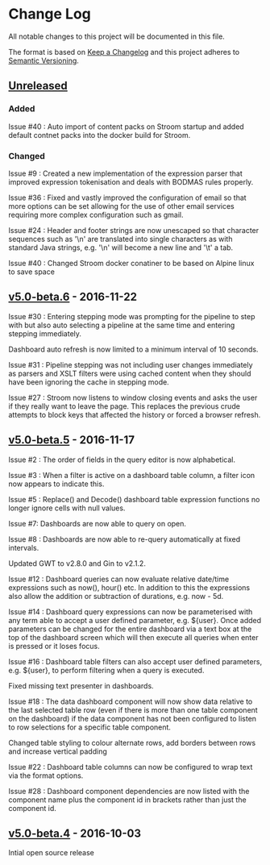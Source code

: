 # Change Log
All notable changes to this project will be documented in this file.

The format is based on [Keep a Changelog](http://keepachangelog.com/) 
and this project adheres to [Semantic Versioning](http://semver.org/).

## [Unreleased]
### Added
Issue #40 : Auto import of content packs on Stroom startup and added default contnet packs into the docker build for Stroom.

### Changed
Issue #9 : Created a new implementation of the expression parser that improved expression tokenisation and deals with BODMAS rules properly.

Issue #36 : Fixed and vastly improved the configuration of email so that more options can be set allowing for the use of other email services requiring more complex configuration such as gmail.

Issue #24 : Header and footer strings are now unescaped so that character sequences such as '\n' are translated into single characters as with standard Java strings, e.g. '\n' will become a new line and '\t' a tab.

Issue #40 : Changed Stroom docker conatiner to be based on Alpine linux to save space

## [v5.0-beta.6] - 2016-11-22
Issue #30 : Entering stepping mode was prompting for the pipeline to step with but also auto selecting a pipeline at the same time and entering stepping immediately.

Dashboard auto refresh is now limited to a minimum interval of 10 seconds.

Issue #31 : Pipeline stepping was not including user changes immediately as parsers and XSLT filters were using cached content when they should have been ignoring the cache in stepping mode.

Issue #27 : Stroom now listens to window closing events and asks the user if they really want to leave the page. This replaces the previous crude attempts to block keys that affected the history or forced a browser refresh.

## [v5.0-beta.5] - 2016-11-17
Issue #2 : The order of fields in the query editor is now alphabetical.

Issue #3 : When a filter is active on a dashboard table column, a filter icon now appears to indicate this.

Issue #5 : Replace() and Decode() dashboard table expression functions no longer ignore cells with null values.

Issue #7: Dashboards are now able to query on open.

Issue #8 : Dashboards are now able to re-query automatically at fixed intervals.

Updated GWT to v2.8.0 and Gin to v2.1.2.

Issue #12 : Dashboard queries can now evaluate relative date/time expressions such as now(), hour() etc. In addition to this the expressions also allow the addition or subtraction of durations, e.g. now - 5d.

Issue #14 : Dashboard query expressions can now be parameterised with any term able to accept a user defined parameter, e.g. ${user}. Once added parameters can be changed for the entire dashboard via a text box at the top of the dashboard screen which will then execute all queries when enter is pressed or it loses focus.

Issue #16 : Dashboard table filters can also accept user defined parameters, e.g. ${user}, to perform filtering when a query is executed.

Fixed missing text presenter in dashboards.

Issue #18 : The data dashboard component will now show data relative to the last selected table row (even if there is more than one table component on the dashboard) if the data component has not been configured to listen to row selections for a specific table component.

Changed table styling to colour alternate rows, add borders between rows and increase vertical padding

Issue #22 : Dashboard table columns can now be configured to wrap text via the format options.

Issue #28 : Dashboard component dependencies are now listed with the component name plus the component id in brackets rather than just the component id.

## [v5.0-beta.4] - 2016-10-03
Intial open source release

[Unreleased]: https://github.com/gchq/stroom/compare/v5.0-beta.6...HEAD
[v5.0-beta.6]: https://github.com/gchq/stroom/compare/v5.0-beta.5...v5.0-beta.6
[v5.0-beta.5]: https://github.com/gchq/stroom/compare/v5.0-beta.4...v5.0-beta.5
[v5.0-beta.4]: https://github.com/gchq/stroom/releases/tag/v5.0-beta.4
